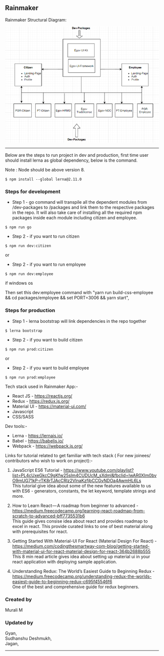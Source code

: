 ## Rainmaker

Rainmaker Structural Diagram:

![alt text](https://raw.githubusercontent.com/egovernments/egov-web-app/rainmaker-v1/web/rainmaker/packages/assets/Rainmaker_structural_diagram.PNG)

---

Below are the steps to run project in dev and production, first time user should install lerna as global dependency, below is the command.

Note : Node should be above version 8. 


```
$ npm install --global lerna@2.11.0

```

### Steps for development

- Step 1 - go command will transpile all the dependent modules from /dev-packages to /packages and link them to the respective packages in the repo. It will also take care of installing all the required npm packages inside each module including citizen and employee.

```
$ npm run go

```

- Step 2 - if you want to run citizen

```
$ npm run dev:citizen

```

or

- Step 2 - if you want to run employee

```
$ npm run dev:employee

```

if windows os  

Then set this dev:employee command with "yarn run build-css-employee && cd packages/employee &&  set PORT=3006 && yarn start",


### Steps for production

- Step 1 - lerna bootstrap will link dependencies in the repo together

```
$ lerna bootstrap

```

- Step 2 - if you want to build citizen

```
$ npm run prod:citizen

```

or

- Step 2 - if you want to build employee

```
$ npm run prod:employee

```

Tech stack used in Rainmaker App:-

- React JS - https://reactjs.org/
- Redux - https://redux.js.org/
- Material UI - https://material-ui.com/
- Javascript
- CSS/SASS

Dev tools:-

- Lerna - https://lernajs.io/
- Babel - https://babeljs.io/
- Webpack - https://webpack.js.org/

Links for tutorial related to get familiar with tech stack ( For new joinees/ contributors who wish to work on project):-

1) JavaScript ES6 Tutorial - https://www.youtube.com/playlist?list=PL4cUxeGkcC9gKfw25slm4CUDUcM_sXdml&fbclid=IwAR0XIm0bvO9mUG71kP-rTK8rTJAcCRlz2VlnaKzfjbCCGyNDOa4AwmHL6Ls  
This tutorial give idea about some of the new features available to us with ES6 - generators, constants, the let keyword, template strings and more.

2) How to Learn React — A roadmap from beginner to advanced  - https://medium.freecodecamp.org/learning-react-roadmap-from-scratch-to-advanced-bff7735531b6  
This guide gives consise idea about react and provides roadmap to excel in react. This provide curated links to one of best material along with prerequisites for react.

3) Getting Started With Material-UI For React (Material Design For React) - https://medium.com/codingthesmartway-com-blog/getting-started-with-material-ui-for-react-material-design-for-react-364b2688b555  
This 8 min read article gives idea about setting up material ui in your react application with deploying  sample application.

4) Understanding Redux: The World’s Easiest Guide to Beginning Redux - https://medium.freecodecamp.org/understanding-redux-the-worlds-easiest-guide-to-beginning-redux-c695f45546f6  
One of the best and comprehensive guide for redux beginners.

### Created by  
Murali M


### Updated by  
Gyan,  
Sudhanshu Deshmukh,  
Jagan,

---
